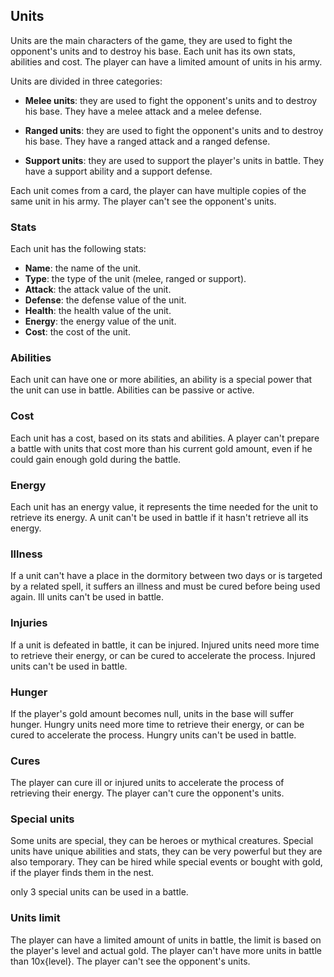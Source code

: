 ## Units

Units are the main characters of the game, they are used to fight the opponent's units and to destroy his base. Each unit has its own stats, abilities and cost. The player can have a limited amount of units in his army.

Units are divided in three categories:

- **Melee units**: they are used to fight the opponent's units and to destroy his base. They have a melee attack and a melee defense.

- **Ranged units**: they are used to fight the opponent's units and to destroy his base. They have a ranged attack and a ranged defense.

- **Support units**: they are used to support the player's units in battle. They have a support ability and a support defense.

Each unit comes from a card, the player can have multiple copies of the same unit in his army. The player can't see the opponent's units.

### Stats

Each unit has the following stats:

- **Name**: the name of the unit.
- **Type**: the type of the unit (melee, ranged or support).
- **Attack**: the attack value of the unit.
- **Defense**: the defense value of the unit.
- **Health**: the health value of the unit.
- **Energy**: the energy value of the unit.
- **Cost**: the cost of the unit.

### Abilities

Each unit can have one or more abilities, an ability is a special power that the unit can use in battle. Abilities can be passive or active.

### Cost

Each unit has a cost, based on its stats and abilities. A player can't prepare a battle with units that cost more than his current gold amount, even if he could gain enough gold during the battle.

### Energy

Each unit has an energy value, it represents the time needed for the unit to retrieve its energy. A unit can't be used in battle if it hasn't retrieve all its energy.

### Illness

If a unit can't have a place in the dormitory between two days or is targeted by a related spell, it suffers an illness and must be cured before being used again. Ill units can't be used in battle.

### Injuries

If a unit is defeated in battle, it can be injured. Injured units need more time to retrieve their energy, or can be cured to accelerate the process. Injured units can't be used in battle.

### Hunger

If the player's gold amount becomes null, units in the base will suffer hunger. Hungry units need more time to retrieve their energy, or can be cured to accelerate the process. Hungry units can't be used in battle.

### Cures

The player can cure ill or injured units to accelerate the process of retrieving their energy. The player can't cure the opponent's units.

### Special units

Some units are special, they can be heroes or mythical creatures. Special units have unique abilities and stats, they can be very powerful but they are also temporary. They can be hired while special events or bought with gold, if the player finds them in the nest.

only 3 special units can be used in a battle.

### Units limit

The player can have a limited amount of units in battle, the limit is based on the player's level and actual gold. The player can't have more units in battle than 10x{level}. The player can't see the opponent's units.

